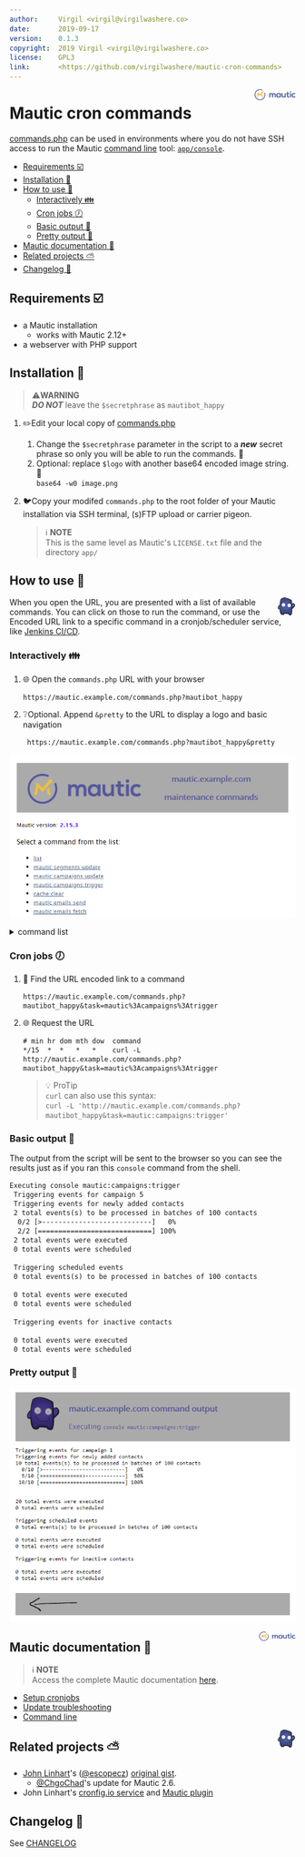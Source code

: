 ```yaml
---
author:     Virgil <virgil@virgilwashere.co>
date:       2019-09-17
version:    0.1.3
copyright:  2019 Virgil <virgil@virgilwashere.co>
license:    GPL3
link:       <https://github.com/virgilwashere/mautic-cron-commands>
---
```

<img alt="Mautic" align="right" width=72 src="assets/mautic_logo.png?raw=true">

# Mautic cron commands

[commands.php] can be used in environments where you do not have SSH access to run the Mautic [command line](#command-line) tool: [`app/console`](#command-line).

- [Requirements ☑️](#requirements-️)
- [Installation 🚀](#installation-)
- [How to use 🚴](#how-to-use-)
  - [Interactively 👪](#interactively-)
  - [Cron jobs 🕖](#cron-jobs-)
  - [Basic output 🔰](#basic-output-)
  - [Pretty output 💍](#pretty-output-)
- [Mautic documentation 📜](#mautic-documentation-)
- [Related projects ⛅️](#related-projects-️)
- [Changelog 📔](#changelog-)

## Requirements ☑️

- a Mautic installation
  - works with Mautic 2.12+
- a webserver with PHP support

## Installation 🚀

> ⚠️**WARNING**\
> **_DO NOT_** leave the `$secretphrase` as `mautibot_happy`

1. ✏️Edit your local copy of [commands.php]
   1. Change the `$secretphrase` parameter in the script to a **_new_** secret phrase so only you will be able to run the commands. 🔐
   1. Optional: replace `$logo` with another base64 encoded image string. 🎨\
   `base64 -w0 image.png`

1. 🐦Copy your modifed `commands.php` to the root folder of your Mautic installation via SSH terminal, (s)FTP upload or carrier pigeon.
    > ℹ️ **NOTE**\
    > This is the same level as Mautic's `LICENSE.txt` file and the directory `app/`

## How to use 🚴

<!-- <img alt="mautibot" align="right" src="https://cdn.jsdelivr.net/gh/virgilwashere/mautic-cron-commands/assets/mautibot32.png"> -->
<img alt="mautibot" align="right" src="assets/mautibot32.png?raw=true">

When you open the URL, you are presented with a list of available commands. You can click on those to run the command, or use the Encoded URL link to a specific command in a cronjob/scheduler service, like [Jenkins CI/CD][jenkins].

### Interactively 👪

1. 🌐 Open the `commands.php` URL with your browser
    ```http
    https://mautic.example.com/commands.php?mautibot_happy
    ```

1. ❔Optional. Append `&pretty` to the URL to display a logo and basic navigation
   ```http
    https://mautic.example.com/commands.php?mautibot_happy&pretty
   ```

<!-- ![pretty-list](https://cdn.jsdelivr.net/gh/virgilwashere/mautic-cron-commands/assets/pretty-list.png "command list") -->
![pretty-list](/assets/pretty-list.png?raw=true "command list")

<details><summary>command list</summary>

```text
list
debug:router
mautic:segments:update
mautic:campaigns:update
mautic:campaigns:trigger
cache:clear
mautic:emails:send
mautic:emails:fetch
mautic:broadcasts:send
mautic:queue:process
mautic:webhooks:process
mautic:reports:scheduler
mautic:plugins:update
mautic:iplookup:download
mautic:assets:generate
mautic:segments:update --force
mautic:campaigns:update --force
mautic:campaigns:trigger --force
mautic:campaigns:update --batch-limit=25
mautic:campaigns:trigger --batch-limit=25
mautic:campaigns:messages --channel=email
mautic:campaigns:messages --channel=sms
cache:clear --no-interaction --no-warmup --no-optional-warmers
cache:warmup --no-interaction --no-optional-warmers
mautic:social:monitoring
social:monitor:twitter:hashtags
social:monitor:twitter:mentions
mautic:dashboard:warm
debug:swiftmailer
mautic:integration:pushleadactivity
mautic:integration:fetchleads
mautic:contacts:deduplicate
mautic:import --limit=600 --quiet
mautic:dnc:import --no-interaction
mautic:maintenance:cleanup --no-interaction --days-old=90 --dry-run
mautic:maintenance:cleanup --no-interaction --days-old=365 --dry-run
mautic:maintenance:cleanup --no-interaction --days-old=90
mautic:maintenance:cleanup --no-interaction --days-old=365
mautic:update:find
doctrine:mapping:info
doctrine:migrations:status
doctrine:migrations:status --show-versions
doctrine:schema:update --no-interaction --dump-sql
doctrine:migrations:migrate --no-interaction --allow-no-migration
doctrine:schema:update --no-interaction --dump-sql --force
mautic:install:data --no-interaction --force
mautic:update:apply --no-interaction --force
```

</details>

### Cron jobs 🕖

1. :mag_right: Find the URL encoded link to a command
    ```http
    https://mautic.example.com/commands.php?mautibot_happy&task=mautic%3Acampaigns%3Atrigger
    ```

1. 🌐 Request the URL
    ```crontab
    # min hr dom mth dow  command
    */15  *  *   *   *    curl -L http://mautic.example.com/commands.php?mautibot_happy&task=mautic%3Acampaigns%3Atrigger
    ```

    > 💡 ProTip\
    > `curl` can also use this syntax:\
    > `curl -L 'http://mautic.example.com/commands.php?mautibot_happy&task=mautic:campaigns:trigger'`

### Basic output 🔰

The output from the script will be sent to the browser so you can see the results just as if you ran this `console` command from the shell.

```console
Executing console mautic:campaigns:trigger
 Triggering events for campaign 5
 Triggering events for newly added contacts
 2 total events(s) to be processed in batches of 100 contacts
  0/2 [>---------------------------]   0%
  2/2 [============================] 100%
 2 total events were executed
 0 total events were scheduled

 Triggering scheduled events
 0 total events(s) to be processed in batches of 100 contacts

 0 total events were executed
 0 total events were scheduled

 Triggering events for inactive contacts

 0 total events were executed
 0 total events were scheduled
```

### Pretty output 💍

<!-- ![pretty-output](https://cdn.jsdelivr.net/gh/virgilwashere/mautic-cron-commands/assets/pretty-output.png "pretty format command output") -->
![pretty-output](assets/pretty-output.png?raw=true "pretty format command output")

<!-- <img alt="Mautic logo" align="right" width=64 src="https://cdn.jsdelivr.net/gh/virgilwashere/mautic-cron-commands/assets/mautic_logo.png"> -->
<img alt="Mautic logo" align="right" width=64 src="assets/mautic_logo.png?raw=true">

## Mautic documentation 📜

> ℹ️ **NOTE**\
> Access the complete Mautic documentation [here][documentation].

- [Setup cronjobs]
- [Update troubleshooting]
- [Command line]

<!-- <img alt="mautibot" align="right" src="https://cdn.jsdelivr.net/gh/virgilwashere/mautic-cron-commands/assets/mautibot32.png"> -->
<img alt="mautibot" align="right" src="assets/mautibot32.png?raw=true">

## Related projects ⛅️

- [John Linhart][@escopecz]'s ([@escopecz]) [original gist](https://gist.github.com/escopecz/9a1a0b10861941a457f4).
  - [@ChgoChad]'s update for Mautic 2.6.
- John Linhart's [cronfig.io service][cronfig service] and [Mautic plugin][cronfig plugin]

## Changelog 📔

See [CHANGELOG](CHANGELOG.md)

[repo]: <https://github.com/virgilwashere/mautic-cron-commands>
[commands.php]: <commands.php>
[@escopecz]: <https://github.com/escopecz>
[jenkins]: <https://jenkins.io>
[@ChgoChad]: <https://gist.github.com/ChgoChad/fe9950c628ad8169cd27a58ee64106e8>
[documentation]: <https://www.mautic.org/docs>
[Setup cronjobs]: <https://www.mautic.org/docs/en/setup/cron_jobs.html>
[Update troubleshooting]: <https://www.mautic.org/docs/en/tips/update-failed.html#nossh>
[command line]: <https://www.mautic.org/docs/en/tips/command-line.html>
[cronfig service]: <https://docs.cronfig.io/integrations/mautic>
[cronfig plugin]: <https://github.com/cronfig/mautic-cronfig>
